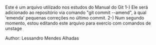 Este é um arquivo utilizado nos estudos do Manual do Git
1-) Ele será adicionado ao repositório via comando "git commit --amend", à qual 'emenda' pequenas correções no último commit.
2-) Num segundo momento, estou editando este arquivo para exercío com comandos de unstage

Author: Lessandro Mendes Alhadas